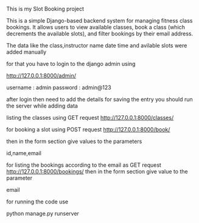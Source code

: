 This is my Slot Booking project

This is a simple Django-based backend system for managing fitness class bookings. It allows users to view available classes,
 book a class (which decrements the available slots), and filter bookings by their email address.


The data like the class,instructor name date time and avilable slots were added manually

for that you have to login to the django admin using 

http://127.0.0.1:8000/admin/

username : admin
password : admin@123

after login then need to add the details for saving the entry
you should run the server while adding data

listing the classes using GET request
http://127.0.0.1:8000/classes/

for booking a slot using POST request
http://127.0.0.1:8000/book/

then in the form section give values to the parameters

id,name,email


for listing the bookings according to the email as GET request
http://127.0.0.1:8000/bookings/
then in the form section give value to the parameter

email 

for running the code use 

python manage.py runserver
